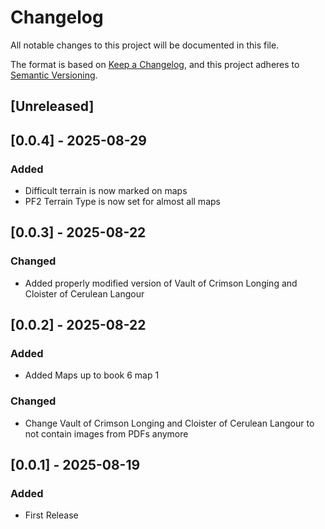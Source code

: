 # Changelog
All notable changes to this project will be documented in this file.

The format is based on [Keep a Changelog](https://keepachangelog.com/en/1.0.0/),
and this project adheres to [Semantic Versioning](https://semver.org/spec/v2.0.0.html).

## [Unreleased]

## [0.0.4] - 2025-08-29

### Added

* Difficult terrain is now marked on maps
* PF2 Terrain Type is now set for almost all maps

## [0.0.3] - 2025-08-22

### Changed

* Added properly modified version of Vault of Crimson Longing and Cloister of Cerulean Langour 

## [0.0.2] - 2025-08-22

### Added

* Added Maps up to book 6 map 1

### Changed

* Change Vault of Crimson Longing and Cloister of Cerulean Langour to not contain images from PDFs anymore

## [0.0.1] - 2025-08-19

### Added

* First Release
